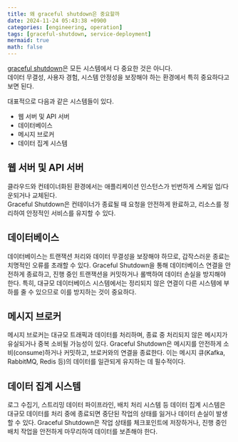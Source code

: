 ```yaml
---
title: 왜 graceful shutdown은 중요할까
date: 2024-11-24 05:43:38 +0900
categories: [engineering, operation]
tags: [graceful-shutdown, service-deployment]
mermaid: true
math: false
---
```


[graceful shutdown](../graceful-shutdown이-뭘까)은 모든 시스템에서 다 중요한 것은 아니다.  
데이터 무결성, 사용자 경험, 시스템 안정성을 보장해야 하는 환경에서 특히 중요하다고 보면 된다.

대표적으로 다음과 같은 시스템들이 있다.

- 웹 서버 및 API 서버
- 데이터베이스
- 메시지 브로커
- 데이터 집계 시스템

## 웹 서버 및 API 서버

클라우드와 컨테이너화된 환경에서는 애플리케이션 인스턴스가 빈번하게 스케일 업/다운되거나 교체된다.  
Graceful Shutdown은 컨테이너가 종료될 때 요청을 안전하게 완료하고, 리소스를 정리하여 안정적인 서비스를 유지할 수 있다.


## 데이터베이스

데이터베이스는 트랜잭션 처리와 데이터 무결성을 보장해야 하므로, 갑작스러운 종료는 치명적인 오류를 초래할 수 있다.
Graceful Shutdown을 통해 데이터베이스 연결을 안전하게 종료하고, 진행 중인 트랜잭션을 커밋하거나 롤백하여 데이터 손실을 방지해야 한다.
특히, 대규모 데이터베이스 시스템에서는 정리되지 않은 연결이 다른 시스템에 부하를 줄 수 있으므로 이를 방지하는 것이 중요하다.

## 메시지 브로커 

메시지 브로커는 대규모 트래픽과 데이터를 처리하며, 종료 중 처리되지 않은 메시지가 유실되거나 중복 소비될 가능성이 있다.
Graceful Shutdown은 메시지를 안전하게 소비(consume)하거나 커밋하고, 브로커와의 연결을 종료한다.
이는 메시지 큐(Kafka, RabbitMQ, Redis 등)의 데이터를 일관되게 유지하는 데 필수적이다.

## 데이터 집계 시스템

로그 수집기, 스트리밍 데이터 파이프라인, 배치 처리 시스템 등 데이터 집계 시스템은 대규모 데이터를 처리 중에 종료되면 중단된 작업의 상태를 잃거나 데이터 손실이 발생할 수 있다.
Graceful Shutdown은 작업 상태를 체크포인트에 저장하거나, 진행 중인 배치 작업을 안전하게 마무리하여 데이터를 보존해야 한다.
